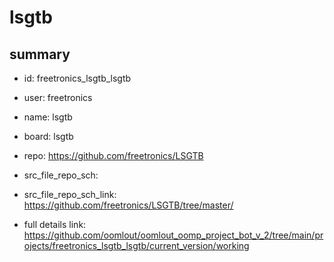 # lsgtb
 
## summary 
* id: freetronics_lsgtb_lsgtb
* user: freetronics
* name: lsgtb
* board: lsgtb
* repo: https://github.com/freetronics/LSGTB



* src_file_repo_sch: 
* src_file_repo_sch_link: https://github.com/freetronics/LSGTB/tree/master/
* full details link: https://github.com/oomlout/oomlout_oomp_project_bot_v_2/tree/main/projects/freetronics_lsgtb_lsgtb/current_version/working  







